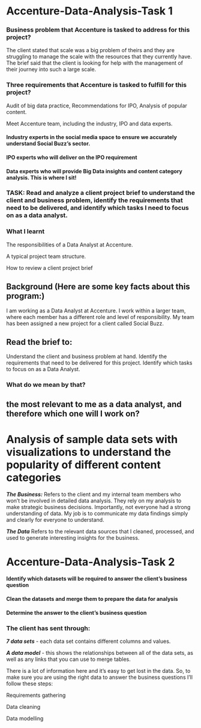 # Accenture-Data-Analysis-Task 1
### Business problem that Accenture is tasked to address for this project?
The client stated that scale was a big problem of theirs and they are struggling to manage the scale with the resources that they currently have. The brief said that the client is looking for help with the management of their journey into such a large scale.

### Three requirements that Accenture is tasked to fulfill for this project?
Audit of big data practice,
Recommendations for IPO, 
Analysis of popular content.

Meet Accenture team, including the industry, IPO and data experts.
#### Industry experts in the social media space to ensure we accurately understand Social Buzz’s sector.
#### IPO experts who will deliver on the IPO requirement
#### Data experts who will provide Big Data insights and content category analysis. This is where I sit!

### TASK: Read and analyze a client project brief to understand the client and business problem, identify the requirements that need to be delivered, and identify which tasks I need to focus on as a data analyst.

### What I learnt

The responsibilities of a Data Analyst at Accenture.

A typical project team structure.

How to review a client project brief

## Background (Here are some key facts about this program:)

I am working as a Data Analyst at Accenture.
I work within a larger team, where each member has a different role and level of responsibility.
My team has been assigned a new project for a client called Social Buzz.

## Read the brief to:

Understand the client and business problem at hand.
Identify the requirements that need to be delivered for this project.
Identify which tasks to focus on as a Data Analyst.

### What do we mean by that?

## the most relevant to me as a data analyst, and therefore which one will I work on?

# Analysis of sample data sets with visualizations to understand the popularity of different content categories

***The Business:*** Refers to the client and my internal team members who won’t be involved in detailed data analysis.
They rely on my analysis to make strategic business decisions.
Importantly, not everyone had a strong understanding of data. My job is to communicate my data findings simply and clearly for everyone to understand.
 
***The Data*** Refers to the relevant data sources that I cleaned, processed, and used to generate interesting insights for the business.

# Accenture-Data-Analysis-Task 2
#### Identify which datasets will be required to answer the client’s business question

#### Clean the datasets and merge them to prepare the data for analysis

#### Determine the answer to the client’s business question

### The client has sent through:

***7 data sets*** - each data set contains different columns and values.

***A data model*** - this shows the relationships between all of the data sets, as well as any links that you can use to merge tables.

There is a lot of information here and it’s easy to get lost in the data. So, to make sure you are using the right data to answer the business questions I’ll follow these steps:

Requirements gathering

Data cleaning

Data modelling
